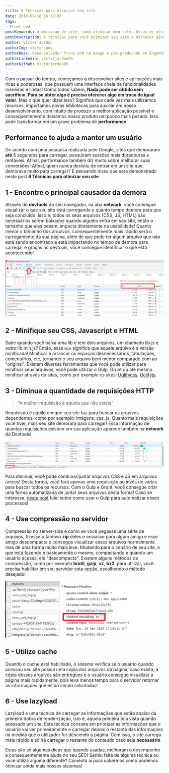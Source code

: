 ```yaml
---
title: 6 Técnicas para otimizar seu site
date: 2018-09-16 16:13:07
tags: 
- Front-end
postKeywords: otimizacao de site, como otimizar meu site, dicas de otimizacao, performance, como melhorar performance
postDescription: 6 técnicas para você otimizar seu site e melhorar ainda mais a usabilidade!
author: Victor Jordan
authorImg: victor.png
authorDesc: Desenvolvedor front-end na Gauge e pós-graduando em Engenharia de Software pela PUC-MG e formado em Banco de Dados pela Fatec, apaixonado por usabilidade, performance e UX!
authorLinkedin: victorjordan95
authorGithub: victorjordan95
---
```


Com o passar do tempo, começamos a desenvolver sites e aplicações mais ricas e poderosas, que possuem uma interface cheia de funcionalidades maneiras e lindas! Como todos sabem, __Nada pode ser obtido sem sacrifício. Para se obter algo é preciso oferecer algo em troca de igual valor__. Mas o que quer dizer isso? Significa que cada vez mais utilizamos recursos, importamos novas bibliotecas para auxiliar em nosso desenvolvimento, com intuíto de produzir a melhor aplicação possível e consequentemente deixamos nosso produto um pouco mais pesado. Isso pode transformar em um grave problema de **performance**.


## Performance te ajuda a manter um usuário

De acordo com uma pesquisa realizada pelo Google, sites que demoraram **até** 5 segundos para carregar, possuiram sessões mais duradouras e rentáveis. Afinal, performance também diz muito sobre melhorar suas conversões!
Afinal, quem nunca desistiu de entrar em um site que demorava muito para carregar? É pensando nisso que será demonstrado neste post **6 Técnicas para otimizar seu site**

<!-- more --> 

## 1 - Encontre o principal causador da demora

Através do **devtools** do seu navegador, na aba **network**, você consegue visualizar o que seu site está carregando e quanto tempo demora para que seja concluído. Isso é, todos os seus arquivos (CSS, JS, HTML) são necessários serem baixados quando alguém entra em seu site, então o tamanho que eles pesam, impacta diretamente na usabilidade! Quanto menor o tamanho dos arquivos, consequentemente mais rápido será o carregamento da sua página, além de que pode ter algum arquivo que não está sendo encontrado e está impactando no tempo de demora para carregar e graças ao devtools, você consegue identificar o que está acontecendo!

![Aba network no DevTools do Google Chrome](/posts/otimizar-site-console.png)

## 2 - Minifique seu CSS, Javascript e HTML

Sabe quando você baixa uma lib e tem dois arquivos, um chamado lib.js e outro lib.min.js? Então, esse `min` significa que aquele arquivo é a versão minificada! Minificar é arrancar os espaços desnecessários, tabulações, comentários, etc, tornando o seu arquivo bem menor comparado com ao "original". Existem diversas ferramentas que você pode utilizar para minificar seus arquivos, você pode utilizar o Gulp, Grunt ou até mesmo minificar através de sites, como por exemplo os sites: [Uglifycss](https://www.uglifycss.com/), [Uglifyjs](https://www.uglifyjs.net/).

## 3 - Diminua a quantidade de requisições HTTP

>"A melhor requisição é aquela que não existe"

Requisição é aquilo em que seu site faz para buscar os arquivos dependentes, como por exemplo: imagens, css, js. Quanto mais requisições você tiver, mais seu site demorará para carregar! Essa informação de quantas requisições existem em sua aplicação aparece também na **network** do Devtools!

![Quantidade de requests realizadas](/posts/otimizar-site-requests.png)

Para diminuir, você pode combinar/juntar arquivos CSS e JS em arquivos únicos! Desta forma, você fará apenas uma requisição ao invés de várias para buscar todos os recursos. Com o Gulp e Grunt, você consegue criar uma forma automatizada de juntar seus arquivos desta forma! Caso se interesse, [neste post](https://backefront.com.br/melhorando-sua-performance-com-gulp/) falei sobre como usar o Gulp para automatizar esses processos!

## 4 - Use compressão no servidor

Compressão no server-side é como se você pegasse uma série de arquivos, fizesse o famoso **zip** deles e enviasse para algum amigo e esse amigo descompacta e consegue visualizar esses arquivos normalmente mas de uma forma muito mais leve. Mudando para o cenário de seu site, o que está fazendo é basicamente o mesmo, compactando e quando um usuário acessa, ele "descompacta".
Existem alguns métodos de compressão, como por exemplo **brotli**, **gzip**, **xz**, **bz2**, para utilizar, você precisa habilitar em seu servidor esta opção, escolhendo o método desejado!

![Arquivo CSS com método de compressão Brotli](/posts/otimizar-site-compressao.png)

## 5 - Utilize cache

Quando o cache está habilitado, o sistema verifica se o usuário quando acessou seu site possui uma cópia dos arquivos da página, caso exista, a cópia desses arquivos são entregues e o usuário consegue visualizar a página mais rapidamente, pois leva menos tempo para o servidor retornar as informações que estão sendo solicitadas!

## 6 - Use lazyload

Lazyload é uma técnica de carregar as informações que estão abaixo da primeira dobra de renderização, isto é, aquela primeira tela vista quando acessado um site. Está técnica consiste em priorizar as informações que o usuário vai ver primeiramente e carregar depois o restante das informações na medida que o utilizador for descendo a página. Com isso, o site carrega mais rápido e só irá carregar o restante do conteúdo caso seja **necessário**

Estas são só algumas dicas que quando usadas, melhoram o desempenho e consequentemente ajuda no seu SEO! 
Sentiu falta de alguma técnica ou você utiliza alguma diferente? Comenta aí para sabermos como podemos otimizar ainda mais nossos sistemas!
